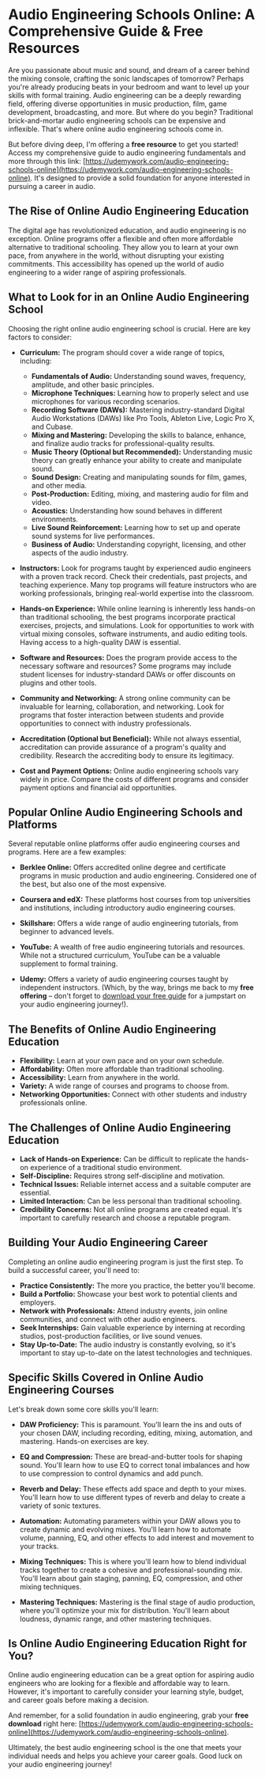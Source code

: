 # Audio Engineering Schools Online: A Comprehensive Guide & Free Resources

Are you passionate about music and sound, and dream of a career behind the mixing console, crafting the sonic landscapes of tomorrow?  Perhaps you're already producing beats in your bedroom and want to level up your skills with formal training.  Audio engineering can be a deeply rewarding field, offering diverse opportunities in music production, film, game development, broadcasting, and more.  But where do you begin?  Traditional brick-and-mortar audio engineering schools can be expensive and inflexible. That's where online audio engineering schools come in.

But before diving deep, I'm offering a **free resource** to get you started!  Access my comprehensive guide to audio engineering fundamentals and more through this link: [https://udemywork.com/audio-engineering-schools-online](https://udemywork.com/audio-engineering-schools-online). It's designed to provide a solid foundation for anyone interested in pursuing a career in audio.

## The Rise of Online Audio Engineering Education

The digital age has revolutionized education, and audio engineering is no exception. Online programs offer a flexible and often more affordable alternative to traditional schooling. They allow you to learn at your own pace, from anywhere in the world, without disrupting your existing commitments. This accessibility has opened up the world of audio engineering to a wider range of aspiring professionals.

## What to Look for in an Online Audio Engineering School

Choosing the right online audio engineering school is crucial.  Here are key factors to consider:

*   **Curriculum:** The program should cover a wide range of topics, including:
    *   **Fundamentals of Audio:**  Understanding sound waves, frequency, amplitude, and other basic principles.
    *   **Microphone Techniques:**  Learning how to properly select and use microphones for various recording scenarios.
    *   **Recording Software (DAWs):** Mastering industry-standard Digital Audio Workstations (DAWs) like Pro Tools, Ableton Live, Logic Pro X, and Cubase.
    *   **Mixing and Mastering:**  Developing the skills to balance, enhance, and finalize audio tracks for professional-quality results.
    *   **Music Theory (Optional but Recommended):** Understanding music theory can greatly enhance your ability to create and manipulate sound.
    *   **Sound Design:** Creating and manipulating sounds for film, games, and other media.
    *   **Post-Production:** Editing, mixing, and mastering audio for film and video.
    *   **Acoustics:** Understanding how sound behaves in different environments.
    *   **Live Sound Reinforcement:**  Learning how to set up and operate sound systems for live performances.
    *   **Business of Audio:** Understanding copyright, licensing, and other aspects of the audio industry.

*   **Instructors:**  Look for programs taught by experienced audio engineers with a proven track record.  Check their credentials, past projects, and teaching experience.  Many top programs will feature instructors who are working professionals, bringing real-world expertise into the classroom.

*   **Hands-on Experience:**  While online learning is inherently less hands-on than traditional schooling, the best programs incorporate practical exercises, projects, and simulations.  Look for opportunities to work with virtual mixing consoles, software instruments, and audio editing tools.  Having access to a high-quality DAW is essential.

*   **Software and Resources:**  Does the program provide access to the necessary software and resources?  Some programs may include student licenses for industry-standard DAWs or offer discounts on plugins and other tools.

*   **Community and Networking:**  A strong online community can be invaluable for learning, collaboration, and networking.  Look for programs that foster interaction between students and provide opportunities to connect with industry professionals.

*   **Accreditation (Optional but Beneficial):**  While not always essential, accreditation can provide assurance of a program's quality and credibility. Research the accrediting body to ensure its legitimacy.

*   **Cost and Payment Options:**  Online audio engineering schools vary widely in price.  Compare the costs of different programs and consider payment options and financial aid opportunities.

## Popular Online Audio Engineering Schools and Platforms

Several reputable online platforms offer audio engineering courses and programs. Here are a few examples:

*   **Berklee Online:** Offers accredited online degree and certificate programs in music production and audio engineering. Considered one of the best, but also one of the most expensive.

*   **Coursera and edX:** These platforms host courses from top universities and institutions, including introductory audio engineering courses.

*   **Skillshare:** Offers a wide range of audio engineering tutorials, from beginner to advanced levels.

*   **YouTube:** A wealth of free audio engineering tutorials and resources. While not a structured curriculum, YouTube can be a valuable supplement to formal training.

*   **Udemy:** Offers a variety of audio engineering courses taught by independent instructors. (Which, by the way, brings me back to my **free offering** – don't forget to [download your free guide](https://udemywork.com/audio-engineering-schools-online) for a jumpstart on your audio engineering journey!).

## The Benefits of Online Audio Engineering Education

*   **Flexibility:** Learn at your own pace and on your own schedule.
*   **Affordability:** Often more affordable than traditional schooling.
*   **Accessibility:** Learn from anywhere in the world.
*   **Variety:** A wide range of courses and programs to choose from.
*   **Networking Opportunities:** Connect with other students and industry professionals online.

## The Challenges of Online Audio Engineering Education

*   **Lack of Hands-on Experience:**  Can be difficult to replicate the hands-on experience of a traditional studio environment.
*   **Self-Discipline:**  Requires strong self-discipline and motivation.
*   **Technical Issues:**  Reliable internet access and a suitable computer are essential.
*   **Limited Interaction:**  Can be less personal than traditional schooling.
*   **Credibility Concerns:**  Not all online programs are created equal.  It's important to carefully research and choose a reputable program.

## Building Your Audio Engineering Career

Completing an online audio engineering program is just the first step.  To build a successful career, you'll need to:

*   **Practice Consistently:**  The more you practice, the better you'll become.
*   **Build a Portfolio:**  Showcase your best work to potential clients and employers.
*   **Network with Professionals:**  Attend industry events, join online communities, and connect with other audio engineers.
*   **Seek Internships:**  Gain valuable experience by interning at recording studios, post-production facilities, or live sound venues.
*   **Stay Up-to-Date:**  The audio industry is constantly evolving, so it's important to stay up-to-date on the latest technologies and techniques.

## Specific Skills Covered in Online Audio Engineering Courses

Let's break down some core skills you'll learn:

*   **DAW Proficiency:** This is paramount. You'll learn the ins and outs of your chosen DAW, including recording, editing, mixing, automation, and mastering.  Hands-on exercises are key.

*   **EQ and Compression:** These are bread-and-butter tools for shaping sound.  You'll learn how to use EQ to correct tonal imbalances and how to use compression to control dynamics and add punch.

*   **Reverb and Delay:** These effects add space and depth to your mixes.  You'll learn how to use different types of reverb and delay to create a variety of sonic textures.

*   **Automation:** Automating parameters within your DAW allows you to create dynamic and evolving mixes.  You'll learn how to automate volume, panning, EQ, and other effects to add interest and movement to your tracks.

*   **Mixing Techniques:** This is where you'll learn how to blend individual tracks together to create a cohesive and professional-sounding mix. You'll learn about gain staging, panning, EQ, compression, and other mixing techniques.

*   **Mastering Techniques:** Mastering is the final stage of audio production, where you'll optimize your mix for distribution. You'll learn about loudness, dynamic range, and other mastering techniques.

## Is Online Audio Engineering Education Right for You?

Online audio engineering education can be a great option for aspiring audio engineers who are looking for a flexible and affordable way to learn. However, it's important to carefully consider your learning style, budget, and career goals before making a decision.

And remember, for a solid foundation in audio engineering, grab your **free download** right here: [https://udemywork.com/audio-engineering-schools-online](https://udemywork.com/audio-engineering-schools-online).

Ultimately, the best audio engineering school is the one that meets your individual needs and helps you achieve your career goals. Good luck on your audio engineering journey!
